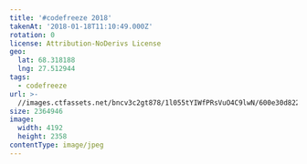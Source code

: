 ```yaml
---
title: '#codefreeze 2018'
takenAt: '2018-01-18T11:10:49.000Z'
rotation: 0
license: Attribution-NoDerivs License
geo:
  lat: 68.318188
  lng: 27.512944
tags:
  - codefreeze
url: >-
  //images.ctfassets.net/bncv3c2gt878/1l055tYIWfPRsVuO4C9lwN/600e30d822780e57f76971435fc5e110/codefreeze-2018_39801714341_o
size: 2364946
image:
  width: 4192
  height: 2358
contentType: image/jpeg
---
```


